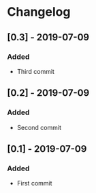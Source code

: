 # Changelog

## [0.3] - 2019-07-09
### Added
- Third commit

## [0.2] - 2019-07-09
### Added
- Second commit

## [0.1] - 2019-07-09
### Added
- First commit